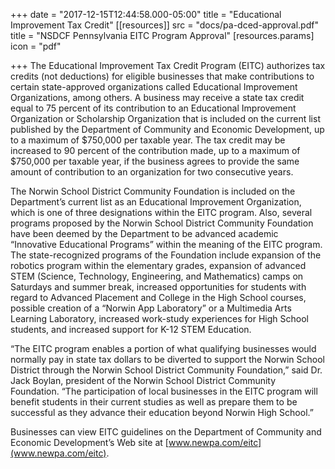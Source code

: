 +++
date = "2017-12-15T12:44:58.000-05:00"
title = "Educational Improvement Tax Credit"
[[resources]]
src = "docs/pa-dced-approval.pdf"
title = "NSDCF Pennsylvania EITC Program Approval"
[resources.params]
icon = "pdf"

+++
The Educational Improvement Tax Credit Program (EITC) authorizes tax credits (not deductions) for eligible businesses that make contributions to certain state-approved organizations called Educational Improvement Organizations, among others. A business may receive a state tax credit equal to 75 percent of its contribution to an Educational Improvement Organization or Scholarship Organization that is included on the current list published by the Department of Community and Economic Development, up to a maximum of $750,000 per taxable year. The tax credit may be increased to 90 percent of the contribution made, up to a maximum of $750,000 per taxable year, if the business agrees to provide the same amount of contribution to an organization for two consecutive years.

The Norwin School District Community Foundation is included on the Department’s current list as an Educational Improvement Organization, which is one of three designations within the EITC program. Also, several programs proposed by the Norwin School District Community Foundation have been deemed by the Department to be advanced academic “Innovative Educational Programs” within the meaning of the EITC program.
The state-recognized programs of the Foundation include expansion of the robotics program within the elementary grades, expansion of advanced STEM (Science, Technology, Engineering, and Mathematics) camps on Saturdays and summer break, increased opportunities for students with regard to Advanced Placement and College in the High School courses, possible creation of a “Norwin App Laboratory” or a Multimedia Arts Learning Laboratory, increased work-study experiences for High School students, and increased support for K-12 STEM Education.

“The EITC program enables a portion of what qualifying businesses would normally pay in state tax dollars to be diverted to support the Norwin School District through the Norwin School District Community Foundation,” said Dr. Jack Boylan, president of the Norwin School District Community Foundation. “The participation of local businesses in the EITC program will benefit students in their current studies as well as prepare them to be successful as they advance their education beyond Norwin High School.”

Businesses can view EITC guidelines on the Department of Community and Economic Development’s Web site at [www.newpa.com/eitc](www.newpa.com/eitc).
